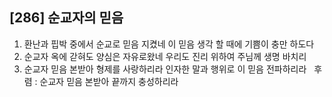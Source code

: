 ## [286] 순교자의 믿음

1) 환난과 핍박 중에서 순교로 믿음 지켰네 이 믿음 생각 할 때에 기쁨이 충만 하도다  
2) 순교자 옥에 갇혀도 양심은 자유로왔네 우리도 진리 위하여 주님께 생명 바치리  
3) 순교자 믿음 본받아 형제를 사랑하리라 인자한 말과 행위로 이 믿음 전파하리라  
후렴 : 순교자 믿음 본받아 끝까지 충성하리라
